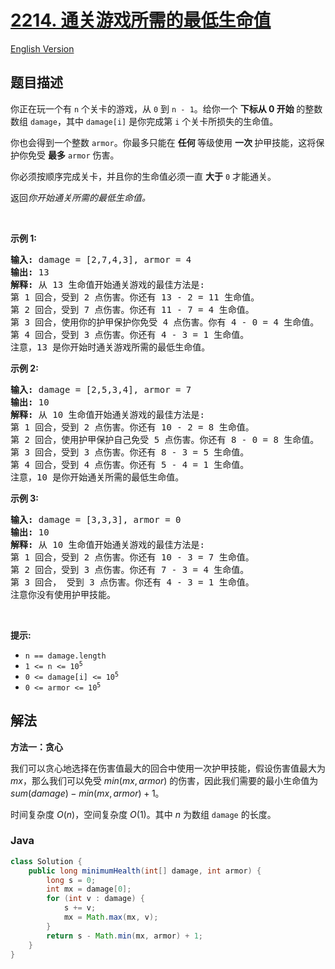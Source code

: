 # [2214. 通关游戏所需的最低生命值](https://leetcode.cn/problems/minimum-health-to-beat-game)

[English Version](/solution/2200-2299/2214.Minimum%20Health%20to%20Beat%20Game/README_EN.md)

## 题目描述

<p>你正在玩一个有 <code>n</code> 个关卡的游戏，从 <code>0</code> 到 <code>n - 1</code>。给你一个&nbsp;<strong>下标从 0&nbsp;开始&nbsp;</strong>的整数数组 <code>damage</code>，其中 <code>damage[i]</code> 是你完成第 <code>i</code> 个关卡所损失的生命值。</p>

<p>你也会得到一个整数 <code>armor</code>。你最多只能在&nbsp;<strong>任何&nbsp;</strong>等级使用&nbsp;<strong>一次&nbsp;</strong>护甲技能，这将保护你免受 <strong>最多</strong>&nbsp;<code>armor</code> 伤害。</p>

<p>你必须按顺序完成关卡，并且你的生命值必须一直&nbsp;<strong>大于</strong> <code>0</code> 才能通关。</p>

<p>返回<em>你开始通关所需的最低生命值。</em></p>

<p>&nbsp;</p>

<p><strong>示例 1:</strong></p>

<pre>
<strong>输入:</strong> damage = [2,7,4,3], armor = 4
<strong>输出:</strong> 13
<strong>解释:</strong> 从 13 生命值开始通关游戏的最佳方法是:
第 1 回合，受到 2 点伤害。你还有 13 - 2 = 11 生命值。
第 2 回合，受到 7 点伤害。你还有 11 - 7 = 4 生命值。
第 3 回合，使用你的护甲保护你免受 4 点伤害。你有 4 - 0 = 4 生命值。
第 4 回合，受到 3 点伤害。你还有 4 - 3 = 1 生命值。
注意，13 是你开始时通关游戏所需的最低生命值。
</pre>

<p><strong>示例 2:</strong></p>

<pre>
<strong>输入:</strong> damage = [2,5,3,4], armor = 7
<strong>输出:</strong> 10
<strong>解释:</strong> 从 10 生命值开始通关游戏的最佳方法是:
第 1 回合，受到 2 点伤害。你还有 10 - 2 = 8 生命值。
第 2 回合，使用护甲保护自己免受 5 点伤害。你还有 8 - 0 = 8 生命值。
第 3 回合，受到 3 点伤害。你还有 8 - 3 = 5 生命值。
第 4 回合，受到 4 点伤害。你还有 5 - 4 = 1 生命值。
注意，10 是你开始通关所需的最低生命值。
</pre>

<p><strong>示例 3:</strong></p>

<pre>
<strong>输入:</strong> damage = [3,3,3], armor = 0
<strong>输出:</strong> 10
<strong>解释:</strong> 从 10 生命值开始通关游戏的最佳方法是:
第 1 回合，受到 2 点伤害。你还有 10 - 3 = 7 生命值。
第 2 回合，受到 3 点伤害。你还有 7 - 3 = 4 生命值。
第 3 回合， 受到 3 点伤害。你还有 4 - 3 = 1 生命值。
注意你没有使用护甲技能。</pre>

<p>&nbsp;</p>

<p><strong>提示:</strong></p>

<ul>
	<li><code>n == damage.length</code></li>
	<li><code>1 &lt;= n &lt;= 10<sup>5</sup></code></li>
	<li><code>0 &lt;= damage[i] &lt;= 10<sup>5</sup></code></li>
	<li><code>0 &lt;= armor &lt;= 10<sup>5</sup></code></li>
</ul>

## 解法

**方法一：贪心**

我们可以贪心地选择在伤害值最大的回合中使用一次护甲技能，假设伤害值最大为 $mx$，那么我们可以免受 $min(mx, armor)$ 的伤害，因此我们需要的最小生命值为 $sum(damage) - min(mx, armor) + 1$。

时间复杂度 $O(n)$，空间复杂度 $O(1)$。其中 $n$ 为数组 `damage` 的长度。

### **Java**

```java
class Solution {
    public long minimumHealth(int[] damage, int armor) {
        long s = 0;
        int mx = damage[0];
        for (int v : damage) {
            s += v;
            mx = Math.max(mx, v);
        }
        return s - Math.min(mx, armor) + 1;
    }
}
```
